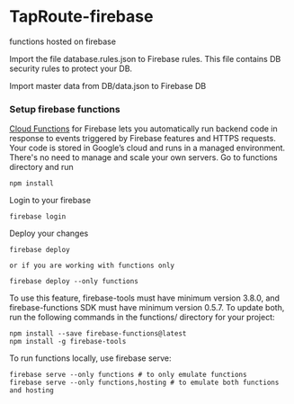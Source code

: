 # TapRoute-firebase
functions hosted on firebase

Import the file database.rules.json to Firebase rules. This file contains DB security rules to protect your DB.

Import master data from DB/data.json to Firebase DB

### Setup firebase functions
[Cloud Functions](https://firebase.google.com/docs/functions/) for Firebase lets you automatically run backend code in response to events triggered by Firebase features and HTTPS requests. Your code is stored in Google’s cloud and runs in a managed environment. There's no need to manage and scale your own servers.
Go to functions directory and run
```
npm install
```

Login to your firebase

```
firebase login
```

Deploy your changes
```
firebase deploy 

or if you are working with functions only

firebase deploy --only functions
```

To use this feature, firebase-tools must have minimum version 3.8.0, and firebase-functions SDK must have minimum version 0.5.7. To update both, run the following commands in the functions/ directory for your project:

```
npm install --save firebase-functions@latest
npm install -g firebase-tools
```
To run functions locally, use firebase serve:
```
firebase serve --only functions # to only emulate functions
firebase serve --only functions,hosting # to emulate both functions and hosting
```